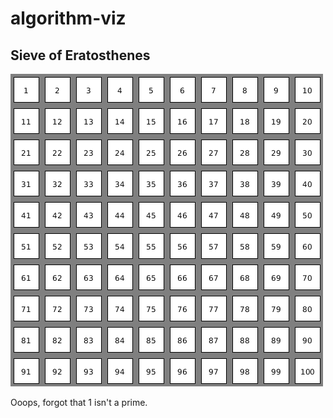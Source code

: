 # algorithm-viz


## Sieve of Eratosthenes

![Sieve of Eratosthenes](https://github.com/tinfante/algorithm-viz/blob/master/sieve_of_eratosthenes/sieve_of_eratosthenes.gif)

Ooops, forgot that 1 isn't a prime.
